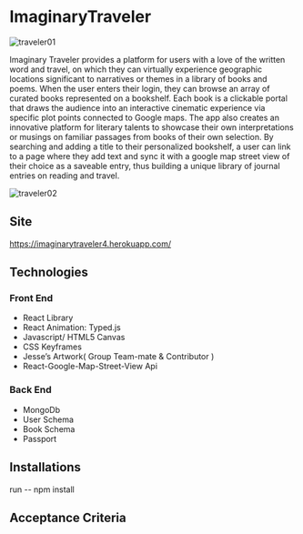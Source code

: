 # ImaginaryTraveler

![traveler01](https://user-images.githubusercontent.com/62358897/106239352-53563480-61b7-11eb-8136-c3c77bb59ea3.jpg)


Imaginary Traveler provides a platform for users with a love of the written word and travel, on which they can virtually experience geographic locations significant to narratives or themes in a library of books and poems. When the user enters their login, they can browse an array of curated books represented on a bookshelf. Each book is a clickable portal that draws the audience into an interactive cinematic experience via specific plot points connected to Google maps. The app also creates an innovative platform for literary talents to showcase their own interpretations or musings on familiar passages from books of their own selection.  By searching and adding a title to their personalized bookshelf, a user can link to a page where they add text and sync it with a google map street view of their choice as a saveable entry, thus building a unique library of journal entries on reading and travel.

![traveler02](https://user-images.githubusercontent.com/62358897/106239444-754fb700-61b7-11eb-82da-31504a30a6df.jpg)


## Site 

https://imaginarytraveler4.herokuapp.com/

## Technologies 

### Front End

* React Library
* React Animation: Typed.js
* Javascript/ HTML5 Canvas
* CSS Keyframes
* Jesse’s Artwork( Group Team-mate & Contributor )
* React-Google-Map-Street-View Api
  
### Back End

* MongoDb
* User Schema 
* Book Schema 
* Passport



## Installations 

run -- npm install 

## Acceptance Criteria

